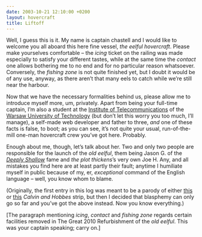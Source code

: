 ```yaml
---
date: 2003-10-21 12:10:00 +0200
layout: hovercraft
title: Liftoff
---
```


Well, I guess this is it. My name is captain chastell and I would like to welcome you all aboard this here fine vessel, <cite>the eelful hovercraft</cite>. Please make yourselves comfortable – the <cite>icing</cite> ticket on the railing was made especially to satisfy your different tastes, while at the same time the <cite>contact</cite> one allows bothering me to no end and for no particular reason whatsoever. Conversely, the <cite>fishing zone</cite> is not quite finished yet, but I doubt it would be of any use, anyway, as there aren’t that many eels to catch while we’re still near the harbour.

Now that we have the necessary formalities behind us, please allow me to introduce myself more, um, privately. Apart from being your full-time captain, I’m also a student at the [Institute of Telecommunications](http://www.tele.pw.edu.pl/index-en.html 'certainly a nice place to study') of the [Warsaw University of Technology](http://eng.pw.edu.pl/ 'I know, I know, the 90s called and want their design back') (but don’t let this worry you too much, I’ll manage), a self-made web developer and father to three, _and_ one of these facts is false, to boot; as you can see, it’s not quite your usual, run-of-the-mill one-man hovercraft crew you’ve got here. Probably.

Enough about me, though, let’s talk about her. Two and only two people are responsible for the launch of the <cite>old eelful</cite>, them being Jason G. of the <cite>[Deeply Shallow](http://www.deeplyshallow.com/ 'lately reborn')</cite> fame and <cite>the plot thickens</cite>’s very own Joe H. Any, and all mistakes you find here are at least partly their fault; anytime I humiliate myself in public because of my, er, _exceptional_ command of the English language – well, you know whom to blame.

(Originally, the first entry in this log was meant to be a parody of either [this](hovercraft/ch920826.png 'Boy Genius') or [this](hovercraft/ch920825.png 'the world would benefit from a record of my mental activities') <cite>Calvin and Hobbes</cite> strip, but then I decided that blasphemy can only go so far and you’ve got the above instead. Now you know everything.)

\[The paragraph mentioning <cite>icing</cite>, <cite>contact</cite> and <cite>fishing zone</cite> regards certain facilities removed in The Great 2010 Refurbishment of the <cite>old eelful</cite>. This was your captain speaking; carry on.\]
